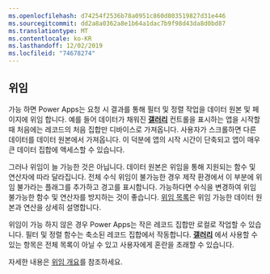 ```yaml
---
ms.openlocfilehash: d74254f2536b78a0951c860d803519827d31e446
ms.sourcegitcommit: dd2a8a0362a8e1b64a1dac7b9f98d43da8d0bd87
ms.translationtype: MT
ms.contentlocale: ko-KR
ms.lasthandoff: 12/02/2019
ms.locfileid: "74678274"
---
```

## <a name="delegation"></a>위임
가능 하면 Power Apps는 요청 시 결과를 통해 필터 및 정렬 작업을 데이터 원본 및 페이지에 위임 합니다. 예를 들어 데이터가 채워진 **[갤러리](../maker/canvas-apps/controls/control-gallery.md)** 컨트롤을 표시하는 앱을 시작할 때 처음에는 레코드의 처음 집합만 디바이스로 가져옵니다. 사용자가 스크롤하면 다른 데이터를 데이터 원본에서 가져옵니다. 이 덕분에 앱의 시작 시간이 단축되고 앱이 매우 큰 데이터 집합에 액세스할 수 있습니다.

그러나 위임이 늘 가능한 것은 아닙니다. 데이터 원본은 위임을 통해 지원되는 함수 및 연산자에 따라 달라집니다. 전체 수식 위임이 불가능한 경우 제작 환경에서 이 부분에 위임 불가라는 플래그를 추가하고 경고를 표시합니다. 가능하다면 수식을 변경하여 위임 불가능한 함수 및 연산자를 방지하는 것이 좋습니다.  [위임 목록](../maker/canvas-apps/delegation-list.md)은 위임 가능한 데이터 원본과 연산을 상세히 설명합니다.

위임이 가능 하지 않은 경우 Power Apps는 작은 레코드 집합만 로컬로 작업할 수 있습니다. 필터 및 정렬 함수는 축소된 레코드 집합에서 작동합니다. **[갤러리](../maker/canvas-apps/controls/control-gallery.md)** 에서 사용할 수 있는 항목은 전체 목록이 아닐 수 있고 사용자에게 혼란을 초래할 수 있습니다. 

자세한 내용은 [위임 개요](../maker/canvas-apps/delegation-overview.md)를 참조하세요.

